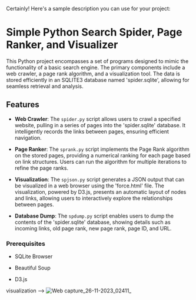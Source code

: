 Certainly! Here's a sample description you can use for your project:

# Simple Python Search Spider, Page Ranker, and Visualizer

This Python project encompasses a set of programs designed to mimic the functionality of a basic search engine. The primary components include a web crawler, a page rank algorithm, and a visualization tool. The data is stored efficiently in an SQLITE3 database named 'spider.sqlite', allowing for seamless retrieval and analysis.

## Features

- **Web Crawler**: The `spider.py` script allows users to crawl a specified website, pulling in a series of pages into the 'spider.sqlite' database. It intelligently records the links between pages, ensuring efficient navigation.

- **Page Ranker**: The `sprank.py` script implements the Page Rank algorithm on the stored pages, providing a numerical ranking for each page based on link structures. Users can run the algorithm for multiple iterations to refine the page ranks.

- **Visualization**: The `spjson.py` script generates a JSON output that can be visualized in a web browser using the 'force.html' file. The visualization, powered by D3.js, presents an automatic layout of nodes and links, allowing users to interactively explore the relationships between pages.

- **Database Dump**: The `spdump.py` script enables users to dump the contents of the 'spider.sqlite' database, showing details such as incoming links, old page rank, new page rank, page ID, and URL.

### Prerequisites

- SQLite Browser

- Beautiful Soup

- D3.js

visualization --> 
  ![Web capture_26-11-2023_02411_](https://github.com/khaled-elsaeed/Page-Rank-Spidering/assets/109367278/dcc6daed-8075-4d13-96c6-3320334d42e7)
